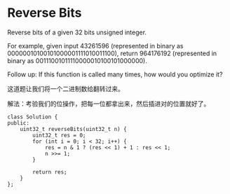 Reverse Bits
======
Reverse bits of a given 32 bits unsigned integer.

For example, given input 43261596 (represented in binary as 00000010100101000001111010011100), return 964176192 (represented in binary as 00111001011110000010100101000000).

Follow up:
If this function is called many times, how would you optimize it?

这道题让我们将一个二进制数给翻转过来。

解法：考验我们的位操作，把每一位都拿出来，然后插进对的位置就好了。

```
class Solution {
public:
    uint32_t reverseBits(uint32_t n) {
        uint32_t res = 0;
        for (int i = 0; i < 32; i++) {
            res = n & 1 ? (res << 1) + 1 : res << 1;
            n >>= 1;
        }

        return res;
    }
};
```
